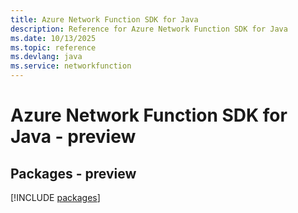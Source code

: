 ```yaml
---
title: Azure Network Function SDK for Java
description: Reference for Azure Network Function SDK for Java
ms.date: 10/13/2025
ms.topic: reference
ms.devlang: java
ms.service: networkfunction
---
```

# Azure Network Function SDK for Java - preview
## Packages - preview
[!INCLUDE [packages](network-function-index.md)]